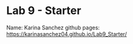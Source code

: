 # Lab 9 - Starter
Name: Karina Sanchez
github pages: https://karinasanchez04.github.io/Lab9_Starter/
